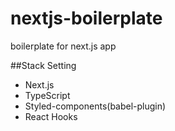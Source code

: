 # nextjs-boilerplate

boilerplate for next.js app

##Stack Setting

- Next.js
- TypeScript
- Styled-components(babel-plugin)
- React Hooks
